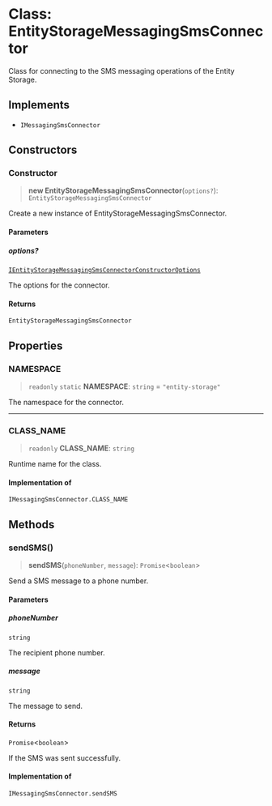 # Class: EntityStorageMessagingSmsConnector

Class for connecting to the SMS messaging operations of the Entity Storage.

## Implements

- `IMessagingSmsConnector`

## Constructors

### Constructor

> **new EntityStorageMessagingSmsConnector**(`options?`): `EntityStorageMessagingSmsConnector`

Create a new instance of EntityStorageMessagingSmsConnector.

#### Parameters

##### options?

[`IEntityStorageMessagingSmsConnectorConstructorOptions`](../interfaces/IEntityStorageMessagingSmsConnectorConstructorOptions.md)

The options for the connector.

#### Returns

`EntityStorageMessagingSmsConnector`

## Properties

### NAMESPACE

> `readonly` `static` **NAMESPACE**: `string` = `"entity-storage"`

The namespace for the connector.

***

### CLASS\_NAME

> `readonly` **CLASS\_NAME**: `string`

Runtime name for the class.

#### Implementation of

`IMessagingSmsConnector.CLASS_NAME`

## Methods

### sendSMS()

> **sendSMS**(`phoneNumber`, `message`): `Promise`\<`boolean`\>

Send a SMS message to a phone number.

#### Parameters

##### phoneNumber

`string`

The recipient phone number.

##### message

`string`

The message to send.

#### Returns

`Promise`\<`boolean`\>

If the SMS was sent successfully.

#### Implementation of

`IMessagingSmsConnector.sendSMS`
